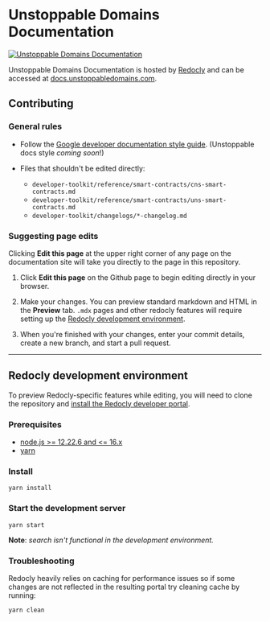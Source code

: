 # Unstoppable Domains Documentation

[![Unstoppable Domains Documentation](https://img.shields.io/badge/docs-unstoppabledomains.com-blue)](https://docs.unstoppabledomains.com/)

Unstoppable Domains Documentation is hosted by [Redocly](https://www.redocly.com/) and can be accessed at
[docs.unstoppabledomains.com](https://docs.unstoppabledomains.com/).

## Contributing

### General rules

- Follow the [Google developer documentation style guide](https://developers.google.com/style). (Unstoppable docs style *coming soon*!)

- Files that shouldn't be edited directly:
    - `developer-toolkit/reference/smart-contracts/cns-smart-contracts.md`
    - `developer-toolkit/reference/smart-contracts/uns-smart-contracts.md`
    - `developer-toolkit/changelogs/*-changelog.md`

### Suggesting page edits

Clicking **Edit this page** at the upper right corner of any page on the documentation site will take you directly to the page in this repository.

1. Click **Edit this page** on the Github page to begin editing directly in your browser.

2. Make your changes. You can preview standard markdown and HTML in the **Preview** tab. `.mdx` pages and other redocly features will require setting up the [Redocly development environment](#redocly-development-environment).

3. When you're finished with your changes, enter your commit details, create a new branch, and start a pull request.

---

## Redocly development environment

To preview Redocly-specific features while editing, you will need to clone the repository and [install the Redocly developer portal](https://redocly.com/docs/developer-portal/installation/).

### Prerequisites

- [node.js >= 12.22.6 and <= 16.x](https://nodejs.org/en/)
- [yarn](https://yarnpkg.com/en/)

### Install

    yarn install

### Start the development server

    yarn start

**Note**: *search isn't functional in the development environment.*

### Troubleshooting

Redocly heavily relies on caching for performance issues so if some changes are not reflected in the resulting portal try cleaning cache by running:

    yarn clean
